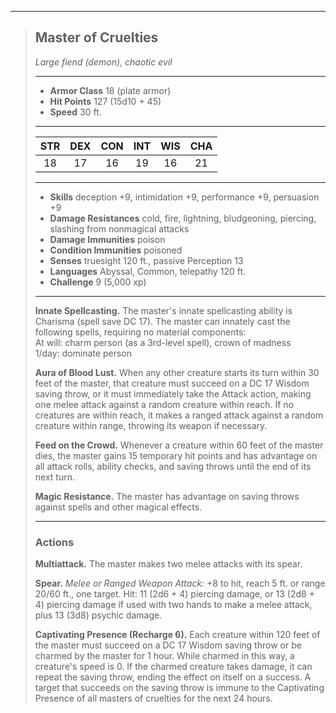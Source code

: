 ***
> ## Master of Cruelties
> *Large fiend (demon), chaotic evil*
> 
> ***
> 
> - **Armor Class** 18 (plate armor)
> - **Hit Points** 127 (15d10 + 45)
> - **Speed** 30 ft.
> 
> ***
> 
> |STR|DEX|CON|INT|WIS|CHA|
> |:---:|:---:|:---:|:---:|:---:|:---:|
> |18|17|16|19|16|21|
> 
> ***
> 
> - **Skills** deception +9, intimidation +9, performance +9, persuasion +9
> - **Damage Resistances** cold, fire, lightning, bludgeoning, piercing, slashing from nonmagical attacks
> - **Damage Immunities** poison
> - **Condition Immunities** poisoned
> - **Senses** truesight 120 ft., passive Perception 13
> - **Languages** Abyssal, Common, telepathy 120 ft.
> - **Challenge** 9 (5,000 xp)
> 
> ***
> 
> **Innate Spellcasting.** The master's innate spellcasting ability is Charisma (spell save DC 17). The master can innately cast the following spells, requiring no material components:  
> At will: charm person (as a 3rd-level spell), crown of madness  
> 1/day: dominate person
> 
> **Aura of Blood Lust.** When any other creature starts its turn within 30 feet of the master, that creature must succeed on a DC 17 Wisdom saving throw, or it must immediately take the Attack action, making one melee attack against a random creature within reach. If no creatures are within reach, it makes a ranged attack against a random creature within range, throwing its weapon if necessary.
> 
> **Feed on the Crowd.** Whenever a creature within 60 feet of the master dies, the master gains 15 temporary hit points and has advantage on all attack rolls, ability checks, and saving throws until the end of its next turn.
> 
> **Magic Resistance.** The master has advantage on saving throws against spells and other magical effects.
> 
> ***
> 
> ### Actions
> **Multiattack.** The master makes two melee attacks with its spear.
> 
> **Spear.** *Melee or Ranged Weapon Attack:* +8 to hit, reach 5 ft. or range 20/60 ft., one target. Hit: 11 (2d6 + 4) piercing damage, or 13 (2d8 + 4) piercing damage if used with two hands to make a melee attack, plus 13 (3d8) psychic damage.
> 
> **Captivating Presence (Recharge 6).** Each creature within 120 feet of the master must succeed on a DC 17 Wisdom saving throw or be charmed by the master for 1 hour. While charmed in this way, a creature's speed is 0. If the charmed creature takes damage, it can repeat the saving throw, ending the effect on itself on a success. A target that succeeds on the saving throw is immune to the Captivating Presence of all masters of cruelties for the next 24 hours.